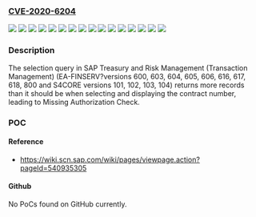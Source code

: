 ### [CVE-2020-6204](https://cve.mitre.org/cgi-bin/cvename.cgi?name=CVE-2020-6204)
![](https://img.shields.io/static/v1?label=Product&message=SAP%20Treasury%20and%20Risk%20Management%20(Transaction%20Management)%20(EA-FINSERV)&color=blue)
![](https://img.shields.io/static/v1?label=Product&message=SAP%20Treasury%20and%20Risk%20Management%20(Transaction%20Management)%20(S4CORE)&color=blue)
![](https://img.shields.io/static/v1?label=Version&message=%3C%20101%20&color=brightgreen)
![](https://img.shields.io/static/v1?label=Version&message=%3C%20102%20&color=brightgreen)
![](https://img.shields.io/static/v1?label=Version&message=%3C%20103%20&color=brightgreen)
![](https://img.shields.io/static/v1?label=Version&message=%3C%20104%20&color=brightgreen)
![](https://img.shields.io/static/v1?label=Version&message=%3C%20600%20&color=brightgreen)
![](https://img.shields.io/static/v1?label=Version&message=%3C%20603%20&color=brightgreen)
![](https://img.shields.io/static/v1?label=Version&message=%3C%20604%20&color=brightgreen)
![](https://img.shields.io/static/v1?label=Version&message=%3C%20605%20&color=brightgreen)
![](https://img.shields.io/static/v1?label=Version&message=%3C%20606%20&color=brightgreen)
![](https://img.shields.io/static/v1?label=Version&message=%3C%20616%20&color=brightgreen)
![](https://img.shields.io/static/v1?label=Version&message=%3C%20617%20&color=brightgreen)
![](https://img.shields.io/static/v1?label=Version&message=%3C%20618%20&color=brightgreen)
![](https://img.shields.io/static/v1?label=Version&message=%3C%20800%20&color=brightgreen)
![](https://img.shields.io/static/v1?label=Vulnerability&message=Missing%20Authorization%20Check&color=brightgreen)

### Description

The selection query in SAP Treasury and Risk Management (Transaction Management) (EA-FINSERV?versions 600, 603, 604, 605, 606, 616, 617, 618, 800 and S4CORE versions 101, 102, 103, 104) returns more records than it should be when selecting and displaying the contract number, leading to Missing Authorization Check.

### POC

#### Reference
- https://wiki.scn.sap.com/wiki/pages/viewpage.action?pageId=540935305

#### Github
No PoCs found on GitHub currently.

